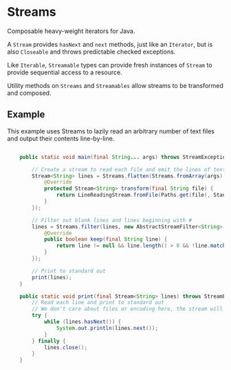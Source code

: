 Streams
=======

Composable heavy-weight iterators for Java.

A `Stream` provides `hasNext` and `next` methods, just like an `Iterator`, but is also `Closeable` and throws predictable checked exceptions.

Like `Iterable`, `Streamable` types can provide fresh instances of `Stream` to provide sequential access to a resource.

Utility methods on `Streams` and `Streamables` allow streams to be transformed and composed.

Example
-------

This example uses Streams to lazily read an arbitrary number of text files and output their contents line-by-line.

```java

    public static void main(final String... args) throws StreamException {

        // Create a stream to read each file and emit the lines of text
        Stream<String> lines = Streams.flatten(Streams.fromArray(args), new AbstractStreamTransform<String, Stream<String>>() {
            @Override
            protected Stream<String> transform(final String file) {
                return LineReadingStream.fromFile(Paths.get(file), StandardCharsets.UTF_8);
            }
        });

        // Filter out blank lines and lines beginning with #
        lines = Streams.filter(lines, new AbstractStreamFilter<String>() {
            @Override
            public boolean keep(final String line) {
                return line != null && line.length() > 0 && !line.matches("\\s*(\\#.*)?");
            }
        });

        // Print to standard out
        print(lines);
    }

    public static void print(final Stream<String> lines) throws StreamException {
        // Read each line and print to standard out
        // We don't care about files or encoding here, the stream will handle all of that for us.
        try {
            while (lines.hasNext()) {
                System.out.println(lines.next());
            }
        } finally {
            lines.close();
        }
    }

```
